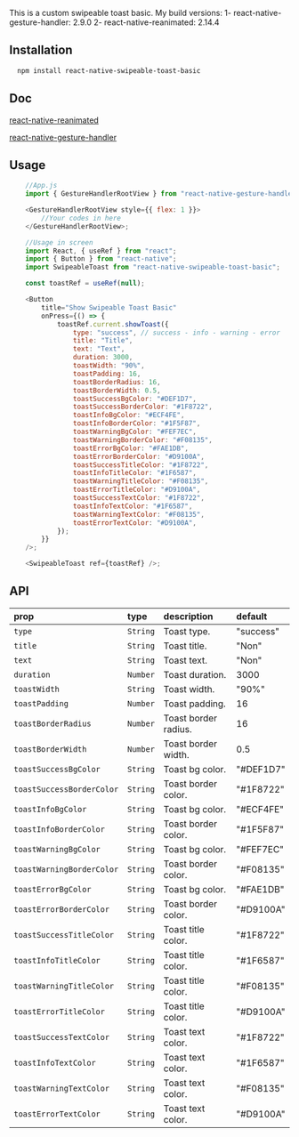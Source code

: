 This is a custom swipeable toast basic.
My build versions:
1- react-native-gesture-handler: 2.9.0
2- react-native-reanimated: 2.14.4

## Installation

```bash
  npm install react-native-swipeable-toast-basic
```

## Doc

[react-native-reanimated](https://docs.swmansion.com/react-native-reanimated/)

[react-native-gesture-handler](https://docs.swmansion.com/react-native-gesture-handler/docs/)

## Usage

```js
    //App.js
    import { GestureHandlerRootView } from "react-native-gesture-handler";

    <GestureHandlerRootView style={{ flex: 1 }}>
        //Your codes in here
    </GestureHandlerRootView>;

    //Usage in screen
    import React, { useRef } from "react";
    import { Button } from "react-native";
    import SwipeableToast from "react-native-swipeable-toast-basic";

    const toastRef = useRef(null);

    <Button
        title="Show Swipeable Toast Basic"
        onPress={() => {
            toastRef.current.showToast({
                type: "success", // success - info - warning - error
                title: "Title",
                text: "Text",
                duration: 3000,
                toastWidth: "90%",
                toastPadding: 16,
                toastBorderRadius: 16,
                toastBorderWidth: 0.5,
                toastSuccessBgColor: "#DEF1D7",
                toastSuccessBorderColor: "#1F8722",
                toastInfoBgColor: "#ECF4FE",
                toastInfoBorderColor: "#1F5F87",
                toastWarningBgColor: "#FEF7EC",
                toastWarningBorderColor: "#F08135",
                toastErrorBgColor: "#FAE1DB",
                toastErrorBorderColor: "#D9100A",
                toastSuccessTitleColor: "#1F8722",
                toastInfoTitleColor: "#1F6587",
                toastWarningTitleColor: "#F08135",
                toastErrorTitleColor: "#D9100A",
                toastSuccessTextColor: "#1F8722",
                toastInfoTextColor: "#1F6587",
                toastWarningTextColor: "#F08135",
                toastErrorTextColor: "#D9100A",
            });
        }}
    />;

    <SwipeableToast ref={toastRef} />;
```

## API

| prop                      | type     | description          | default   |
| :------------------------ | :------- | :------------------- | :-------- |
| `type`                    | `String` | Toast type.          | "success" |
| `title`                   | `String` | Toast title.         | "Non"     |
| `text`                    | `String` | Toast text.          | "Non"     |
| `duration`                | `Number` | Toast duration.      | 3000      |
| `toastWidth`              | `String` | Toast width.         | "90%"     |
| `toastPadding`            | `Number` | Toast padding.       | 16        |
| `toastBorderRadius`       | `Number` | Toast border radius. | 16        |
| `toastBorderWidth`        | `Number` | Toast border width.  | 0.5       |
| `toastSuccessBgColor`     | `String` | Toast bg color.      | "#DEF1D7" |
| `toastSuccessBorderColor` | `String` | Toast border color.  | "#1F8722" |
| `toastInfoBgColor`        | `String` | Toast bg color.      | "#ECF4FE" |
| `toastInfoBorderColor`    | `String` | Toast border color.  | "#1F5F87" |
| `toastWarningBgColor`     | `String` | Toast bg color.      | "#FEF7EC" |
| `toastWarningBorderColor` | `String` | Toast border color.  | "#F08135" |
| `toastErrorBgColor`       | `String` | Toast bg color.      | "#FAE1DB" |
| `toastErrorBorderColor`   | `String` | Toast border color.  | "#D9100A" |
| `toastSuccessTitleColor`  | `String` | Toast title color.   | "#1F8722" |
| `toastInfoTitleColor`     | `String` | Toast title color.   | "#1F6587" |
| `toastWarningTitleColor`  | `String` | Toast title color.   | "#F08135" |
| `toastErrorTitleColor`    | `String` | Toast title color.   | "#D9100A" |
| `toastSuccessTextColor`   | `String` | Toast text color.    | "#1F8722" |
| `toastInfoTextColor`      | `String` | Toast text color.    | "#1F6587" |
| `toastWarningTextColor`   | `String` | Toast text color.    | "#F08135" |
| `toastErrorTextColor`     | `String` | Toast text color.    | "#D9100A" |
